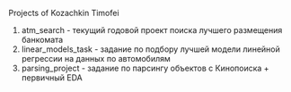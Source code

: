 Projects of Kozachkin Timofei

1. atm_search - текущий годовой проект поиска лучшего размещения банкомата
2. linear_models_task - задание по подбору лучшей модели линейной регрессии на данных по автомобилям
3. parsing_project - задание по парсингу объектов с Кинопоиска + первичный EDA   